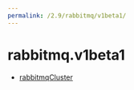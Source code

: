 ```yaml
---
permalink: /2.9/rabbitmq/v1beta1/
---
```


# rabbitmq.v1beta1



* [rabbitmqCluster](rabbitmqCluster.md)